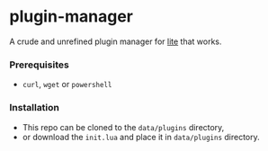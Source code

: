 # plugin-manager

A crude and unrefined plugin manager for [lite](https://github.com/rxi/lite) that works.

### Prerequisites
- `curl`, `wget` or `powershell`

### Installation
- This repo can be cloned to the `data/plugins` directory,
- or download the `init.lua` and place it in `data/plugins` directory.